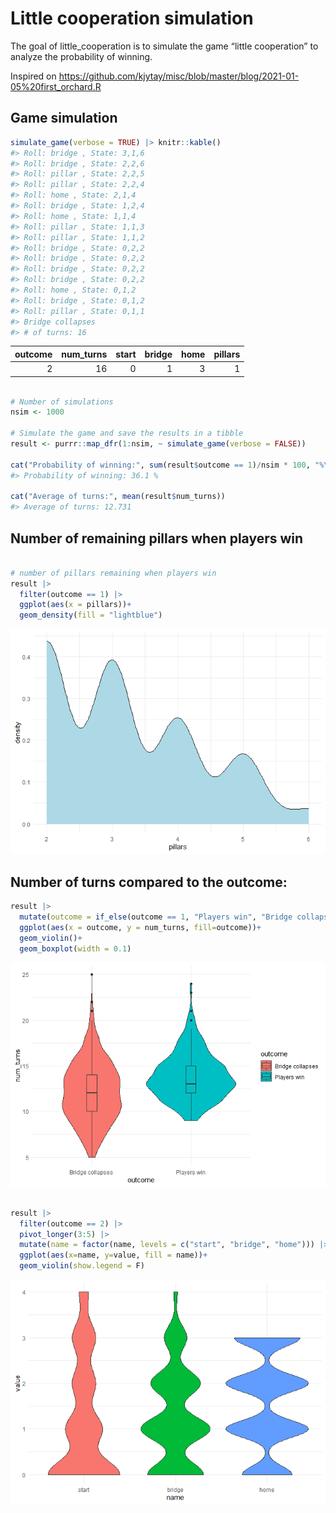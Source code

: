 
<!-- README.md is generated from README.Rmd. Please edit that file -->

# Little cooperation simulation

The goal of little_cooperation is to simulate the game “little
cooperation” to analyze the probability of winning.

Inspired on
<https://github.com/kjytay/misc/blob/master/blog/2021-01-05%20first_orchard.R>

## Game simulation

``` r
simulate_game(verbose = TRUE) |> knitr::kable()
#> Roll: bridge , State: 3,1,6
#> Roll: bridge , State: 2,2,6
#> Roll: pillar , State: 2,2,5
#> Roll: pillar , State: 2,2,4
#> Roll: home , State: 2,1,4
#> Roll: bridge , State: 1,2,4
#> Roll: home , State: 1,1,4
#> Roll: pillar , State: 1,1,3
#> Roll: pillar , State: 1,1,2
#> Roll: bridge , State: 0,2,2
#> Roll: bridge , State: 0,2,2
#> Roll: bridge , State: 0,2,2
#> Roll: bridge , State: 0,2,2
#> Roll: home , State: 0,1,2
#> Roll: bridge , State: 0,1,2
#> Roll: pillar , State: 0,1,1
#> Bridge collapses
#> # of turns: 16
```

| outcome | num_turns | start | bridge | home | pillars |
|--------:|----------:|------:|-------:|-----:|--------:|
|       2 |        16 |     0 |      1 |    3 |       1 |

``` r

# Number of simulations
nsim <- 1000

# Simulate the game and save the results in a tibble
result <- purrr::map_dfr(1:nsim, ~ simulate_game(verbose = FALSE))

cat("Probability of winning:", sum(result$outcome == 1)/nsim * 100, "%\n")
#> Probability of winning: 36.1 %

cat("Average of turns:", mean(result$num_turns))
#> Average of turns: 12.731
```

## Number of remaining pillars when players win

``` r

# number of pillars remaining when players win
result |>
  filter(outcome == 1) |>
  ggplot(aes(x = pillars))+
  geom_density(fill = "lightblue")
```

![](README_files/figure-gfm/unnamed-chunk-4-1.png)<!-- -->

## Number of turns compared to the outcome:

``` r
result |>
  mutate(outcome = if_else(outcome == 1, "Players win", "Bridge collapses")) |>
  ggplot(aes(x = outcome, y = num_turns, fill=outcome))+
  geom_violin()+
  geom_boxplot(width = 0.1)
```

![](README_files/figure-gfm/unnamed-chunk-5-1.png)<!-- -->

## 

``` r
result |>
  filter(outcome == 2) |>
  pivot_longer(3:5) |>
  mutate(name = factor(name, levels = c("start", "bridge", "home"))) |> 
  ggplot(aes(x=name, y=value, fill = name))+
  geom_violin(show.legend = F)
```

![](README_files/figure-gfm/unnamed-chunk-6-1.png)<!-- -->
